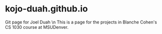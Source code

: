 # kojo-duah.github.io
Git page for Joel Duah \n
This is a page for the projects in Blanche Cohen's CS 1030 course at MSUDenver.
